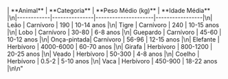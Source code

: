 | \*\*Animal\*\* | \*\*Categoria\*\* | \*\*Peso Médio (kg)\*\* | \*\*Idade Média\*\* |\\n|------------|---------------|---------------------|-----------------|\\n| Leão | Carnívoro | 190 | 10-14 anos |\\n| Tigre | Carnívoro | 240 | 10-15 anos |\\n| Lobo | Carnívoro | 30-80 | 6-8 anos |\\n| Guepardo | Carnívoro | 45-60 | 10-12 anos |\\n| Onça-pintada| Carnívoro | 56-96 | 12-15 anos |\\n| Elefante | Herbívoro | 4000-6000 | 60-70 anos |\\n| Girafa | Herbívoro | 800-1200 | 20-25 anos |\\n| Veado | Herbívoro | 50-300 | 4-8 anos |\\n| Coelho | Herbívoro | 0.5-2 | 5-10 anos |\\n| Vaca | Herbívoro | 450-900 | 18-22 anos |\\n\\n"